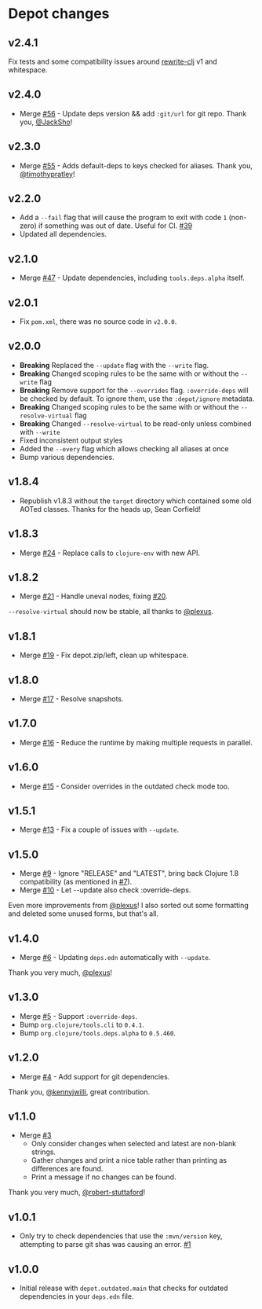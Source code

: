 # Depot changes

## v2.4.1

Fix tests and some compatibility issues around [rewrite-clj](https://github.com/clj-commons/rewrite-clj) v1 and whitespace.

## v2.4.0

- Merge [#56](https://github.com/Olical/depot/pull/56) - Update deps version && add `:git/url` for git repo. Thank you, [@JackSho](https://github.com/JackSho)!

## v2.3.0

- Merge [#55](https://github.com/Olical/depot/pull/55) - Adds default-deps to keys checked for aliases. Thank you, [@timothypratley](https://github.com/timothypratley)!

## v2.2.0

- Add a `--fail` flag that will cause the program to exit with code `1` (non-zero) if something was out of date. Useful for CI. [#39](https://github.com/Olical/depot/issues/39)
- Updated all dependencies.

## v2.1.0

- Merge [#47](https://github.com/Olical/depot/pull/47) - Update dependencies, including `tools.deps.alpha` itself.

## v2.0.1

- Fix `pom.xml`, there was no source code in `v2.0.0`.

## v2.0.0

- **Breaking** Replaced the `--update` flag with the `--write` flag.
- **Breaking** Changed scoping rules to be the same with or without the `--write` flag
- **Breaking** Remove support for the `--overrides` flag. `:override-deps` will be checked by default.
  To ignore them, use the `:depot/ignore` metadata.
- **Breaking** Changed scoping rules to be the same with or without the `--resolve-virtual` flag
- **Breaking** Changed `--resolve-virtual` to be read-only unless combined with `--write`
- Fixed inconsistent output styles
- Added the `--every` flag which allows checking all aliases at once
- Bump various dependencies.

## v1.8.4

- Republish v1.8.3 without the `target` directory which contained some old AOTed classes. Thanks for the heads up, Sean Corfield!

## v1.8.3

- Merge [#24](https://github.com/Olical/depot/pull/24) - Replace calls to `clojure-env` with new API.

## v1.8.2

- Merge [#21](https://github.com/Olical/depot/pull/21) - Handle uneval nodes, fixing [#20](https://github.com/Olical/depot/issues/20).

`--resolve-virtual` should now be stable, all thanks to [@plexus](https://github.com/plexus).

## v1.8.1

- Merge [#19](https://github.com/Olical/depot/pull/19) - Fix depot.zip/left, clean up whitespace.

## v1.8.0

- Merge [#17](https://github.com/Olical/depot/pull/17) - Resolve snapshots.

## v1.7.0

- Merge [#16](https://github.com/Olical/depot/pull/16) - Reduce the runtime by making multiple requests in parallel.

## v1.6.0

- Merge [#15](https://github.com/Olical/depot/pull/15) - Consider overrides in the outdated check mode too.

## v1.5.1

- Merge [#13](https://github.com/Olical/depot/pull/13) - Fix a couple of issues with `--update`.

## v1.5.0

- Merge [#9](https://github.com/Olical/depot/pull/9) - Ignore "RELEASE" and "LATEST", bring back Clojure 1.8 compatibility (as mentioned in [#7](https://github.com/Olical/depot/issues/7)).
- Merge [#10](https://github.com/Olical/depot/pull/10) - Let --update also check :override-deps.

Even more improvements from [@plexus](https://github.com/plexus)! I also sorted out some formatting and deleted some unused forms, but that's all.

## v1.4.0

- Merge [#6](https://github.com/Olical/depot/pull/6) - Updating `deps.edn` automatically with `--update`.

Thank you very much, [@plexus](https://github.com/plexus)!

## v1.3.0

- Merge [#5](https://github.com/Olical/depot/pull/5) - Support `:override-deps`.
- Bump `org.clojure/tools.cli` to `0.4.1`.
- Bump `org.clojure/tools.deps.alpha` to `0.5.460`.

## v1.2.0

- Merge [#4](https://github.com/Olical/depot/pull/4) - Add support for git dependencies.

Thank you, [@kennyjwilli](https://github.com/kennyjwilli), great contribution.

## v1.1.0

- Merge [#3](https://github.com/Olical/depot/pull/3)
  - Only consider changes when selected and latest are non-blank strings.
  - Gather changes and print a nice table rather than printing as differences are found.
  - Print a message if no changes can be found.

Thank you very much, [@robert-stuttaford](https://github.com/robert-stuttaford)!

## v1.0.1

- Only try to check dependencies that use the `:mvn/version` key, attempting to parse git shas was causing an error. [#1](https://github.com/Olical/depot/issues/1)

## v1.0.0

- Initial release with `depot.outdated.main` that checks for outdated dependencies in your `deps.edn` file.
